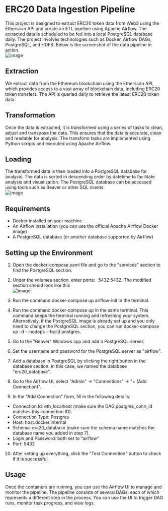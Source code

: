 # ERC20 Data Ingestion Pipeline   

This project is designed to extract ERC20 token data from Web3 using the Etherscan API and create an ETL pipeline using Apache Airflow. The extracted data is scheduled to be fed into a local PostgreSQL database daily. The project involves technologies such as Docker, Airflow DAGs, PostgreSQL, and HDFS. Below is the screenshot of the data pipeline in action.  
![image](https://user-images.githubusercontent.com/117455557/229133404-fe19a6b3-2545-4a31-b340-9726900ca8a7.png)  

## Extraction  
We extract data from the Ethereum blockchain using the Etherscan API, which provides access to a vast array of blockchain data, including ERC20 token transfers. The API is queried daily to retrieve the latest ERC20 token data.  

## Transformation  
Once the data is extracted, it is transformed using a series of tasks to clean, adjust and transpose the data. This ensures that the data is accurate, clean and readable for analysis. The transform tasks are implemented using Python scripts and executed using Apache Airflow.  

## Loading  
The transformed data is then loaded into a PostgreSQL database for analysis. The data is sorted in descending order by datetime to facilitate analysis and visualization. The PostgreSQL database can be accessed using tools such as Beaver or other SQL clients.  
![image](https://user-images.githubusercontent.com/117455557/229133515-f30d54b4-e8cf-42ee-9e6f-19e9d3e1a572.png)  

## Requirements  
- Docker installed on your machine  
- An Airflow installation (you can use the official Apache Airflow Docker image)  
- A PostgreSQL database (or another database supported by Airflow)  

## Setting up the Environment  
1. Open the docker-compose.yaml file and go to the "services" section to find the PostgreSQL section.  

2. Under the volumes section, enter ports: -5432:5432. The modified section should look like this  
![image](https://user-images.githubusercontent.com/117455557/229131423-87556da8-eacd-4994-83ec-144a5c10018e.png)  

3. Run the command docker-compose up airflow-init in the terminal.  

4. Run the command docker-compose up in the same terminal. This command keeps the terminal running and refreshing your system. Alternatively, if the PostgreSQL image is already set up and you only need to change the PostgreSQL section, you can run docker-compose up -d --nodeps --build postgres.  

5. Go to the "Beaver" Windows app and add a PostgreSQL server.  

6. Set the username and password for the PostgreSQL server as "airflow".  

7. Add a database in PostgreSQL by clicking the right button in the database section. In this case, we named the database "erc20_database".  

8. Go to the Airflow UI, select "Admin" -> "Connections" -> "+ (Add Connection)".  

9. In the "Add Connection" form, fill in the following details:  
- Connection Id: eth_localhost (make sure the DAG postgres_conn_id matches this connection ID).
- Connection Type: Postgres
- Host: host.docker.internal
- Schema: erc20_database (make sure the schema name matches the database name you added in step 7).
- Login and Password: both set to "airflow"
- Port: 5432  

10. After setting up everything, click the "Test Connection" button to check if it is successful.  

## Usage  
Once the containers are running, you can use the Airflow UI to manage and monitor the pipeline. The pipeline consists of several DAGs, each of which represents a different step in the process. You can use the UI to trigger DAG runs, monitor task progress, and view logs.  
